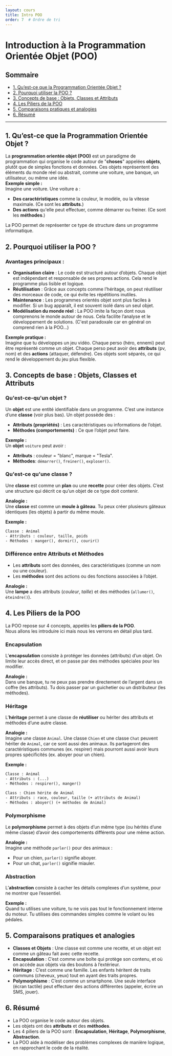 ```yaml
---
layout: cours
title: Intro POO
order: 7  # Ordre de tri
---
```


# Introduction à la Programmation Orientée Objet (POO)

## Sommaire
- [1. Qu’est-ce que la Programmation Orientée Objet ?](#1-quest-ce-que-la-programmation-orientée-objet-)
- [2. Pourquoi utiliser la POO ?](#2-pourquoi-utiliser-la-poo-)
- [3. Concepts de base : Objets, Classes et Attributs](#3-concepts-de-base--objets-classes-et-attributs)
- [4. Les Piliers de la POO](#4-les-piliers-de-la-poo)
- [5. Comparaisons pratiques et analogies](#5-comparaisons-pratiques-et-analogies)
- [6. Résumé](#6-résumé)

<hr>

## 1. Qu’est-ce que la Programmation Orientée Objet ?
La **programmation orientée objet (POO)** est un paradigme de programmation qui organise le code autour de "**choses**" appelées **objets**, plutôt que de simples fonctions et données. Ces objets représentent des éléments du monde réel ou abstrait, comme une voiture, une banque, un utilisateur, ou même une idée.  
**Exemple simple :**  
Imagine une voiture. Une voiture a :  
- **Des caractéristiques** comme la couleur, le modèle, ou la vitesse maximale. (Ce sont les **attributs**.)
- **Des actions** qu'elle peut effectuer, comme démarrer ou freiner. (Ce sont les **méthodes**.)
  
La POO permet de représenter ce type de structure dans un programme informatique.

## 2. Pourquoi utiliser la POO ? 
### Avantages principaux :
- **Organisation claire** : Le code est structuré autour d’objets. Chaque objet est indépendant et responsable de ses propres actions. Cela rend le programme plus lisible et logique.
- **Réutilisation** : Grâce aux concepts comme l’héritage, on peut réutiliser des morceaux de code, ce qui évite les répétitions inutiles.
- **Maintenance** : Les programmes orientés objet sont plus faciles à modifier. Si un bug apparaît, il est souvent isolé dans un seul objet.
- **Modélisation du monde réel** : La POO imite la façon dont nous comprenons le monde autour de nous. Cela facilite l’analyse et le développement de solutions. (C'est paradoxale car en général on comprend rien à la POO...)

**Exemple pratique :**  
Imagine que tu développes un jeu vidéo. Chaque perso (héro, ennemi) peut être représenté comme un objet. Chaque perso peut avoir des **attributs** (pv, nom) et des **actions** (attaquer, défendre). Ces objets sont séparés, ce qui rend le développement du jeu plus flexible.

## 3. Concepts de base : Objets, Classes et Attributs
### Qu'est-ce-qu'un objet ?
Un **objet** est une entité identifiable dans un programme. C’est une instance d’une **classe** (voir plus bas). Un objet possède des :  
- **Attributs (propriétés)** : Les caractéristiques ou informations de l’objet.
- **Méthodes (comportements)** : Ce que l’objet peut faire.

**Exemple :**  
Un **objet** `voiture` peut avoir :
- **Attributs** : couleur = "blanc", marque = "Tesla".
- **Méthodes**: `démarrer()`, `freiner()`, `exploser()`.

### Qu'est-ce qu'une classe ?
Une **classe** est comme un **plan** ou une **recette** pour créer des objets. C’est une structure qui décrit ce qu’un objet de ce type doit contenir. 

**Analogie :**  
Une **classe** est comme un **moule à gâteau**. Tu peux créer plusieurs gâteaux identiques (les objets) à partir du même moule.  

**Exemple :**
```txt
Classe : Animal
- Attributs : couleur, taille, poids
- Méthodes : manger(), dormir(), courir()
```

### Différence entre Attributs et Méthodes
- Les **attributs** sont des données, des caractéristiques (comme un nom ou une couleur).
- Les **méthodes** sont des actions ou des fonctions associées à l’objet.

**Analogie :**  
Une **lampe** a des attributs (*couleur*, *taille*) et des méthodes (`allumer()`, `éteindre()`).

## 4. Les Piliers de la POO
La POO repose sur 4 concepts, appelés les **piliers de la POO**.  
Nous allons les introduire ici mais nous les verrons en détail plus tard.
###  Encapsulation
L’**encapsulation** consiste à protéger les données (attributs) d’un objet. On limite leur accès direct, et on passe par des méthodes spéciales pour les modifier.

**Analogie :**  
Dans une banque, tu ne peux pas prendre directement de l’argent dans un coffre (les attributs). Tu dois passer par un guichetier ou un distributeur (les méthodes).

### Héritage
L’**héritage** permet à une classe de **réutiliser** ou hériter des attributs et méthodes d’une autre classe.

**Analogie :**  
Imagine une classe `Animal`. Une classe `Chien` et une classe `Chat` peuvent hériter de `Animal`, car ce sont aussi des animaux. Ils partageront des caractéristiques communes (ex. respirer) mais pourront aussi avoir leurs propres spécificités (ex. aboyer pour un chien).

**Exemple :**  
```txt
Classe : Animal
- Attributs : (...)
- Méthodes : respirer(), manger()

Class : Chien hérite de Animal
- Attributs : race, couleur, taille (+ attributs de Animal)
- Méthodes : aboyer() (+ méthodes de Animal)
```

### Polymorphisme
Le **polymorphisme** permet à des objets d’un même type (ou hérités d’une même classe) d’avoir des comportements différents pour une même action.

**Analogie :**  
Imagine une méthode `parler()` pour des animaux :
- Pour un chien, `parler()` signifie aboyer.
- Pour un chat, `parler()` signifie miauler.

### Abstraction
L’**abstraction** consiste à cacher les détails complexes d’un système, pour ne montrer que l’essentiel.

**Exemple :**  
Quand tu utilises une voiture, tu ne vois pas tout le fonctionnement interne du moteur. Tu utilises des commandes simples comme le volant ou les pédales.

## 5. Comparaisons pratiques et analogies
- **Classes et Objets** : Une classe est comme une recette, et un objet est comme un gâteau fait avec cette recette.
- **Encapsulation** : C’est comme une boîte qui protège son contenu, et où on accède aux objets via des boutons à l’extérieur.
- **Héritage** : C’est comme une famille. Les enfants héritent de traits communs (cheveux, yeux) tout en ayant des traits propres.
- **Polymorphisme** : C’est comme un smartphone. Une seule interface (écran tactile) peut effectuer des actions différentes (appeler, écrire un SMS, jouer).

## 6. Résumé
- La POO organise le code autour des objets.
- Les objets ont des **attributs** et des **méthodes**.
- Les 4 piliers de la POO sont : **Encapsulation**, **Héritage**, **Polymorphisme**, **Abstraction**.
- La POO aide à modéliser des problèmes complexes de manière logique, en rapprochant le code de la réalité.
